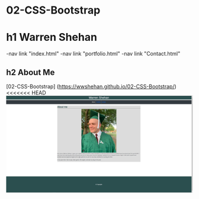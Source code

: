 # 02-CSS-Bootstrap
# h1 Warren Shehan
-nav link "index.html"
-nav link "portfolio.html"
-nav link "Contact.html"
## h2 **About Me**
[02-CSS-Bootstrap] (https://wwshehan.github.io/02-CSS-Bootstrap/)
<<<<<<< HEAD
![Screenshot of Index.html](screenshotIndex.jpg)


